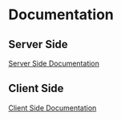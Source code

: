 # Documentation

## Server Side
[Server Side Documentation](https://github.com/rapika25/sistem-rekap-penilaian/blob/master/be/README.md)

## Client Side
[Client Side Documentation](https://github.com/rapika25/sistem-rekap-penilaian/blob/master/fe/README.md)
